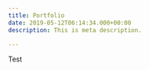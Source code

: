 ```yaml
---
title: Portfolio
date: 2019-05-12T06:14:34.000+00:00
description: This is meta description.

---
```

Test
